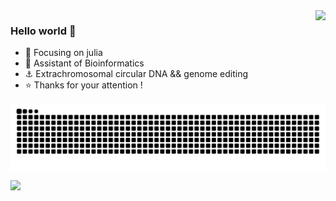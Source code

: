 


<img align="right" src="https://github-readme-stats.vercel.app/api?username=panxiaoguang&show_icons=true&icon_color=CE1D2D&text_color=718096&bg_color=ffffff&hide_title=true" />

### Hello world 👋

- :orange_book: Focusing on julia
- :hammer: Assistant of Bioinformatics
- :anchor: Extrachromosomal circular DNA && genome editing
- :star: Thanks for your attention !

<img align="center" src=https://raw.githubusercontent.com/panxiaoguang/panxiaoguang/output/github-contribution-grid-snake.svg />

![](https://tncache1-f1.v3mh.com/image/2025/05/09/e77391af0703bfeac79d542eb9d9e062.png)
